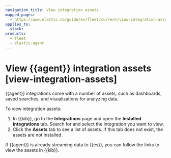 ```yaml
---
navigation_title: View integration assets
mapped_pages:
  - https://www.elastic.co/guide/en/fleet/current/view-integration-assets.html
applies_to:
  stack:
products:
  - fleet
  - elastic-agent
---
```


# View {{agent}} integration assets [view-integration-assets]


{{agent}} integrations come with a number of assets, such as dashboards, saved searches, and visualizations for analyzing data.

To view integration assets:

1. In {{kib}}, go to the **Integrations** page and open the **Installed integrations** tab. Search for and select the integration you want to view.
2. Click the **Assets** tab to see a list of assets. If this tab does not exist, the assets are not installed.

If {{agent}} is already streaming data to {{es}}, you can follow the links to view the assets in {{kib}}.
